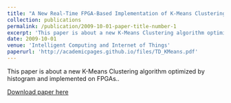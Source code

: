 ```yaml
---
title: "A New Real-Time FPGA-Based Implementation of K-Means Clustering for Images"
collection: publications
permalink: /publication/2009-10-01-paper-title-number-1
excerpt: 'This paper is about a new K-Means Clustering algorithm optimized by histogram and implemented on FPGAs.'
date: 2009-10-01
venue: 'Intelligent Computing and Internet of Things'
paperurl: 'http://academicpages.github.io/files/TD_KMeans.pdf'
---
```

This paper is about a new K-Means Clustering algorithm optimized by histogram and implemented on FPGAs..

[Download paper here](http://academicpages.github.io/files/TD_KMeans.pdf)

